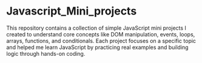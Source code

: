 # Javascript_Mini_projects
This repository contains a collection of simple JavaScript mini projects I created to understand core concepts like DOM manipulation, events, loops, arrays, functions, and conditionals. Each project focuses on a specific topic and helped me learn JavaScript by practicing real examples and building logic through hands-on coding.
